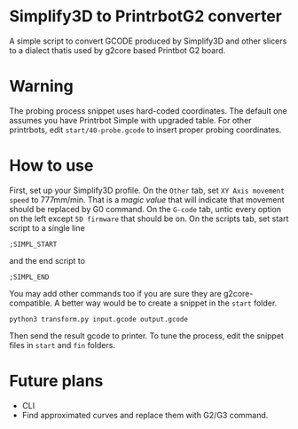 # Simplify3D to PrintrbotG2 converter
A simple script to convert GCODE produced by Simplify3D and other slicers to a dialect thatis used by g2core based Printbot G2 board.
# Warning
The probing process snippet uses hard-coded coordinates. The default one assumes you have Printrbot Simple with upgraded table. For other printrbots, edit `start/40-probe.gcode` to insert proper probing coordinates. 
# How to use
First, set up your Simplify3D profile. On the `Other` tab, set `XY Axis movement speed` to 777mm/min. That is a *magic value* that will indicate that movement should be replaced by G0 command. On the `G-code` tab, untic every option on the left except `5D firmware` that should be on. On the scripts tab, set start script to a single line 

    ;SIMPL_START
and the end script to 

    ;SIMPL_END
You may add other commands too if you are sure they are g2core-compatible. A better way would be to create a snippet in the `start` folder. 
```
python3 transform.py input.gcode output.gcode
```
Then send the result gcode to printer. To tune the process, edit the snippet files in `start` and `fin` folders. 
# Future plans
* CLI
* Find approximated curves and replace them with G2/G3 command. 
